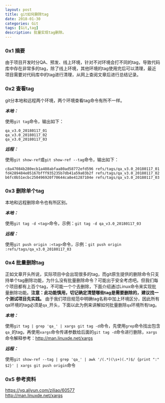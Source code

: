 ```yaml
---
layout: post
title: git如何删除tag
date: 2018-01-30
categories: Git
tags: [Git,tag]
description: 批量实现tag删除。
---
```

### 0x1 摘要
由于项目开发时分QA、预发、线上环境，针对不对环境会打不同的tag，导致代码库中存在非常多的tag，除了线上环境，其他环境的tag使用完后可以清理，最近项目需要对代码库中的tag进行清理，从网上查阅文章后进行总结记录。

### 0x2 查看tag
git分本地和远程两个环境，两个环境查看tag命令有所不一样。

***本地：***

使用`git tag`命令，输出如下：
```
qa_v3.0_20180117_01
qa_v3.0_20180117_02
qa_v3.0_20180117_03
```
***远程：***

使用`git show-ref`或`git show-ref --tag`命令，输出如下：
```
c8a47084b280ecb1a408abfaa80ad58772efd596 refs/tags/qa_v3.0_20180117_01
fd4289484e05167bfff935235b7db41a59a03b2f refs/tags/qa_v3.0_20180117_02
b6fc0b51ecbc250496920f70644ca8e41287104e refs/tags/qa_v3.0_20180117_03
```

### 0x3 删除单个tag
本地和远程删除命令也有所区别。

***本地：***

使用`git tag -d <tag>`命令，示例：`git tag -d qa_v3.0_20180117_03`

***远程：***

使用`git push origin :<tag>`命令，示例：`git push origin :refs/tags/qa_v3.0_20180117_03`

### 0x4 批量删除tag
正如文章开头所说，实际项目中会出现很多的tag，而git原生提供的删除命令只支持单个tag删除功能，为什么没有批量删除命令？可能出于安全考虑吧。但我们每个项目都有上百个tag，不可能一个个去删除，下面介绍通过Linux命令来实现批量删除功能。**注意：此功能慎用，切记确定清楚哪些tag是需要删除的，建议找一个测试项目先实践。**
由于我们项目规范中明确tag名称中加上环境区分，因此所有qa环境的tag必须是`qa_`开头，下面以此为例来讲解如何批量删除`qa`环境所有tag。

***本地：***

使用`git tag | grep 'qa_' | xargs git tag -d`命令，先使用`grep`命令找出包含`qa_`的tag，再使用`xargs`命令传递参数给后面的`git tag -d`命令进行删除，`xargs`命令解释参考：<http://man.linuxde.net/xargs>

***远程：***

使用`git show-ref --tag | grep 'qa_' | awk '/(.*)(\s+)(.*)$/ {print ":" $2}' | xargs git push origin`命令

### 0x5 参考资料
<https://yq.aliyun.com/ziliao/60577><br>
<http://man.linuxde.net/xargs>

